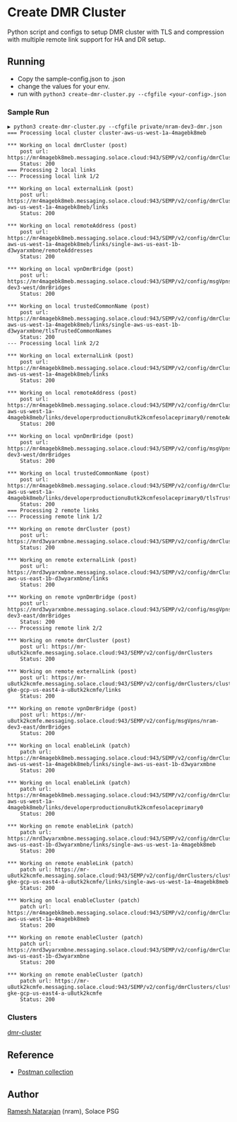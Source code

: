 # Create DMR Cluster

Python script and configs to setup DMR cluster with TLS and compression with multiple remote link support for HA and DR setup.

## Running

- Copy the sample-config.json to <your-config>.json
- change the values for your env.
- run with
 ```python3 create-dmr-cluster.py --cfgfile <your-config>.json```

### Sample Run

```
▶ python3 create-dmr-cluster.py --cfgfile private/nram-dev3-dmr.json
=== Processing local cluster cluster-aws-us-west-1a-4magebk8meb

*** Working on local dmrCluster (post)
    post url: https://mr4magebk8meb.messaging.solace.cloud:943/SEMP/v2/config/dmrClusters
    Status: 200
=== Processing 2 local links
--- Processing local link 1/2

*** Working on local externalLink (post)
    post url: https://mr4magebk8meb.messaging.solace.cloud:943/SEMP/v2/config/dmrClusters/cluster-aws-us-west-1a-4magebk8meb/links
    Status: 200

*** Working on local remoteAddress (post)
    post url: https://mr4magebk8meb.messaging.solace.cloud:943/SEMP/v2/config/dmrClusters/cluster-aws-us-west-1a-4magebk8meb/links/single-aws-us-east-1b-d3wyarxmbne/remoteAddresses
    Status: 200

*** Working on local vpnDmrBridge (post)
    post url: https://mr4magebk8meb.messaging.solace.cloud:943/SEMP/v2/config/msgVpns/nram-dev3-west/dmrBridges
    Status: 200

*** Working on local trustedCommonName (post)
    post url: https://mr4magebk8meb.messaging.solace.cloud:943/SEMP/v2/config/dmrClusters/cluster-aws-us-west-1a-4magebk8meb/links/single-aws-us-east-1b-d3wyarxmbne/tlsTrustedCommonNames
    Status: 200
--- Processing local link 2/2

*** Working on local externalLink (post)
    post url: https://mr4magebk8meb.messaging.solace.cloud:943/SEMP/v2/config/dmrClusters/cluster-aws-us-west-1a-4magebk8meb/links
    Status: 200

*** Working on local remoteAddress (post)
    post url: https://mr4magebk8meb.messaging.solace.cloud:943/SEMP/v2/config/dmrClusters/cluster-aws-us-west-1a-4magebk8meb/links/developerproductionu8utk2kcmfesolaceprimary0/remoteAddresses
    Status: 200

*** Working on local vpnDmrBridge (post)
    post url: https://mr4magebk8meb.messaging.solace.cloud:943/SEMP/v2/config/msgVpns/nram-dev3-west/dmrBridges
    Status: 200

*** Working on local trustedCommonName (post)
    post url: https://mr4magebk8meb.messaging.solace.cloud:943/SEMP/v2/config/dmrClusters/cluster-aws-us-west-1a-4magebk8meb/links/developerproductionu8utk2kcmfesolaceprimary0/tlsTrustedCommonNames
    Status: 200
=== Processing 2 remote links
--- Processing remote link 1/2

*** Working on remote dmrCluster (post)
    post url: https://mrd3wyarxmbne.messaging.solace.cloud:943/SEMP/v2/config/dmrClusters
    Status: 200

*** Working on remote externalLink (post)
    post url: https://mrd3wyarxmbne.messaging.solace.cloud:943/SEMP/v2/config/dmrClusters/cluster-aws-us-east-1b-d3wyarxmbne/links
    Status: 200

*** Working on remote vpnDmrBridge (post)
    post url: https://mrd3wyarxmbne.messaging.solace.cloud:943/SEMP/v2/config/msgVpns/nram-dev3-east/dmrBridges
    Status: 200
--- Processing remote link 2/2

*** Working on remote dmrCluster (post)
    post url: https://mr-u8utk2kcmfe.messaging.solace.cloud:943/SEMP/v2/config/dmrClusters
    Status: 200

*** Working on remote externalLink (post)
    post url: https://mr-u8utk2kcmfe.messaging.solace.cloud:943/SEMP/v2/config/dmrClusters/cluster-gke-gcp-us-east4-a-u8utk2kcmfe/links
    Status: 200

*** Working on remote vpnDmrBridge (post)
    post url: https://mr-u8utk2kcmfe.messaging.solace.cloud:943/SEMP/v2/config/msgVpns/nram-dev3-east/dmrBridges
    Status: 200

*** Working on local enableLink (patch)
    patch url: https://mr4magebk8meb.messaging.solace.cloud:943/SEMP/v2/config/dmrClusters/cluster-aws-us-west-1a-4magebk8meb/links/single-aws-us-east-1b-d3wyarxmbne
    Status: 200

*** Working on local enableLink (patch)
    patch url: https://mr4magebk8meb.messaging.solace.cloud:943/SEMP/v2/config/dmrClusters/cluster-aws-us-west-1a-4magebk8meb/links/developerproductionu8utk2kcmfesolaceprimary0
    Status: 200

*** Working on remote enableLink (patch)
    patch url: https://mrd3wyarxmbne.messaging.solace.cloud:943/SEMP/v2/config/dmrClusters/cluster-aws-us-east-1b-d3wyarxmbne/links/single-aws-us-west-1a-4magebk8meb
    Status: 200

*** Working on remote enableLink (patch)
    patch url: https://mr-u8utk2kcmfe.messaging.solace.cloud:943/SEMP/v2/config/dmrClusters/cluster-gke-gcp-us-east4-a-u8utk2kcmfe/links/single-aws-us-west-1a-4magebk8meb
    Status: 200

*** Working on local enableCluster (patch)
    patch url: https://mr4magebk8meb.messaging.solace.cloud:943/SEMP/v2/config/dmrClusters/cluster-aws-us-west-1a-4magebk8meb
    Status: 200

*** Working on remote enableCluster (patch)
    patch url: https://mrd3wyarxmbne.messaging.solace.cloud:943/SEMP/v2/config/dmrClusters/cluster-aws-us-east-1b-d3wyarxmbne
    Status: 200

*** Working on remote enableCluster (patch)
    patch url: https://mr-u8utk2kcmfe.messaging.solace.cloud:943/SEMP/v2/config/dmrClusters/cluster-gke-gcp-us-east4-a-u8utk2kcmfe
    Status: 200
```

### Clusters

[dmr-cluster](images/dmr-clusters.png)

## Reference

- [Postman collection](https://www.getpostman.com/collections/e983b5599a9ef40194f7)

## Author

[Ramesh Natarajan](ramesh.natarajan@solace.com) (nram), Solace PSG
